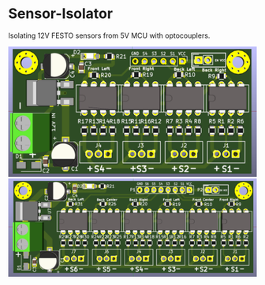# Sensor-Isolator
Isolating 12V FESTO sensors from 5V MCU with optocouplers.

![Top view Opto 4](https://raw.githubusercontent.com/Elektropioneer/Sensor-Isolator/master/Opto4/Output/Images/top_view.png)
![Top view Opto 6](https://raw.githubusercontent.com/Elektropioneer/Sensor-Isolator/master/Opto6/Output/Images/top_view.png)
